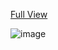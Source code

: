 
[Full View](APR_assignments.pdf)
<br>

![image](https://github.com/user-attachments/assets/2f6f5073-cd25-4b85-977a-7ba20c9ad3a1)


